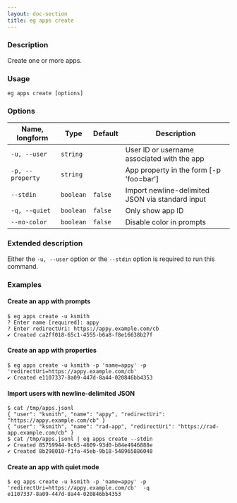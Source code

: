 ```yaml
---
layout: doc-section
title: eg apps create
---
```


### Description

Create one or more apps.

### Usage

```shell
eg apps create [options]
```

### Options

| Name, longform   | Type      | Default | Description                                      |
| ---              | ---       | ---     | ---                                              |
| `-u, --user`     | `string`  |         | User ID or username associated with the app      |
| `-p, --property` | `string`  |         | App property in the form [-p 'foo=bar']          |
| `--stdin`        | `boolean` | `false` | Import newline-delimited JSON via standard input |
| `-q, --quiet`    | `boolean` | `false` | Only show app ID                                 |
| `--no-color`     | `boolean` | `false` | Disable color in prompts                         |

### Extended description

Either the `-u, --user` option or the `--stdin` option is required to run this command.

### Examples

#### Create an app with prompts

```shell
$ eg apps create -u ksmith
? Enter name [required]: appy
? Enter redirectUri: https://appy.example.com/cb
✔ Created ca2ff018-65c1-4555-b6a8-f8e16638b27f
```

#### Create an app with properties

```shell
$ eg apps create -u ksmith -p 'name=appy' -p 'redirectUri=https://appy.example.com/cb' 
✔ Created e1107337-8a09-447d-8a44-020846bb4353
```

#### Import users with newline-delimited JSON

```shell
$ cat /tmp/apps.jsonl
{ "user": "ksmith", "name": "appy", "redirectUri": "https://appy.example.com/cb" }
{ "user": "ksmith", "name": "rad-app", "redirectUri": "https://rad-app.example.com/cb" }
$ cat /tmp/apps.jsonl | eg apps create --stdin
✔ Created 85759944-9c65-4609-93d0-b84e4946888e
✔ Created 8b298010-f1fa-45eb-9b18-548965886048
```

#### Create an app with quiet mode

```shell
$ eg apps create -u ksmith -p 'name=appy' -p 'redirectUri=https://appy.example.com/cb'  -q
e1107337-8a09-447d-8a44-020846bb4353
```
